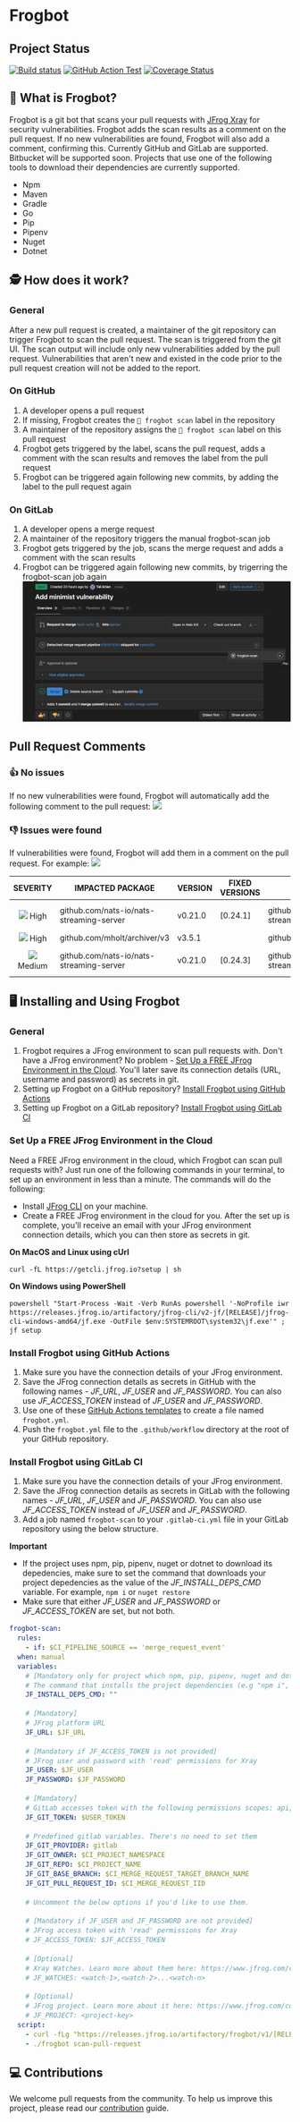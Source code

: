 # Frogbot
## Project Status
[![Build status](https://github.com/jfrog/frogbot/actions/workflows/test.yml/badge.svg)](https://github.com/jfrog/frogbot/actions/workflows/test.yml) [![GitHub Action Test](https://github.com/jfrog/frogbot/actions/workflows/action-test.yml/badge.svg)](https://github.com/jfrog/frogbot/actions/workflows/action-test.yml)
[![Coverage Status](https://coveralls.io/repos/github/jfrog/frogbot/badge.svg?branch=dev)](https://coveralls.io/github/jfrog/frogbot?branch=dev)

## 🤖 What is Frogbot?
Frogbot is a git bot that scans your pull requests with [JFrog Xray](https://jfrog.com/xray/) for security vulnerabilities. Frogbot adds the scan results as a comment on the pull request. If no new vulnerabilities are found, Frogbot will also add a comment, confirming this. 
Currently GitHub and GitLab are supported. Bitbucket will be supported soon.
Projects that use one of the following tools to download their dependencies are currently supported.
* Npm
* Maven
* Gradle
* Go
* Pip
* Pipenv
* Nuget
* Dotnet

## 🕵 How does it work?
### General
After a new pull request is created, a maintainer of the git repository can trigger Frogbot to scan the pull request. The scan is triggered from the git UI. The scan output will include only new vulnerabilities added by the pull request. Vulnerabilities that aren't new and existed in the code prior to the pull request creation will not be added to the report.

### On GitHub
1. A developer opens a pull request
2. If missing, Frogbot creates the `🐸 frogbot scan` label in the repository
3. A maintainer of the repository assigns the `🐸 frogbot scan` label on this pull request
4. Frogbot gets triggered by the label, scans the pull request, adds a comment with the scan results and removes the label from the pull request
5. Frogbot can be triggered again following new commits, by adding the label to the pull request again

### On GitLab
1. A developer opens a merge request
2. A maintainer of the repository triggers the manual frogbot-scan job
3. Frogbot gets triggered by the job, scans the merge request and adds a comment with the scan results
4. Frogbot can be triggered again following new commits, by trigerring the frogbot-scan job again
[![GitLab CI Run Button](./images/gitlab-run-button.png)](#-Using-Frogbot-with-GitLab-CI)
 
## Pull Request Comments
### 👍 No issues
If no new vulnerabilities were found, Frogbot will automatically add the following comment to the pull request:
[![](https://raw.githubusercontent.com/jfrog/frogbot/master/resources/noVulnerabilityBanner.png)](#-no-issues)

### 👎 Issues were found
If vulnerabilities were found, Frogbot will add them in a comment on the pull request. For example:
[![](https://raw.githubusercontent.com/jfrog/frogbot/master/resources/vulnerabilitiesBanner.png)](#-issues-were-found)

|                                            SEVERITY                                             | IMPACTED PACKAGE                         | VERSION | FIXED VERSIONS | COMPONENT                                | COMPONENT VERSION | CVE            |
| :---------------------------------------------------------------------------------------------: | ---------------------------------------- | ------- | -------------- | ---------------------------------------- | :---------------: | -------------- |
|   ![](https://raw.githubusercontent.com/jfrog/frogbot/master/resources/highSeverity.png) High   | github.com/nats-io/nats-streaming-server | v0.21.0 | [0.24.1]       | github.com/nats-io/nats-streaming-server |      v0.21.0      | CVE-2022-24450 |
|   ![](https://raw.githubusercontent.com/jfrog/frogbot/master/resources/highSeverity.png) High   | github.com/mholt/archiver/v3             | v3.5.1  |                | github.com/mholt/archiver/v3             |      v3.5.1       |
| ![](https://raw.githubusercontent.com/jfrog/frogbot/master/resources/mediumSeverity.png) Medium | github.com/nats-io/nats-streaming-server | v0.21.0 | [0.24.3]       | github.com/nats-io/nats-streaming-server |      v0.21.0      | CVE-2022-26652 |

## 🖥️ Installing and Using Frogbot
### General
1. Frogbot requires a JFrog environment to scan pull requests with. Don't have a JFrog environment? No problem - [Set Up a FREE JFrog Environment in the Cloud](#set-up-a-free-jfrog-environment-in-the-cloud). You'll later save its connection details (URL, username and password) as secrets in git.
2. Setting up Frogbot on a GitHub repository? [Install Frogbot using GitHub Actions](#install-frogbot-using-github-actions)
3. Setting up Frogbot on a GitLab repository? [Install Frogbot using GitLab CI](#install-frogbot-using-gitlab-ci)

### Set Up a FREE JFrog Environment in the Cloud
Need a FREE JFrog environment in the cloud, which Frogbot can scan pull requests with? Just run one of the following commands in your terminal, to set up an environment in less than a minute. The commands will do the following:
* Install [JFrog CLI](https://www.jfrog.com/confluence/display/CLI/JFrog+CLI) on your machine.
* Create a FREE JFrog environment in the cloud for you.
After the set up is complete, you'll receive an email with your JFrog environment connection details, which you can then store as secrets in git.

**On MacOS and Linux using cUrl**
```
curl -fL https://getcli.jfrog.io?setup | sh
```
**On Windows using PowerShell**
```
powershell "Start-Process -Wait -Verb RunAs powershell '-NoProfile iwr https://releases.jfrog.io/artifactory/jfrog-cli/v2-jf/[RELEASE]/jfrog-cli-windows-amd64/jf.exe -OutFile $env:SYSTEMROOT\system32\jf.exe'" ; jf setup
```

### Install Frogbot using GitHub Actions
1. Make sure you have the connection details of your JFrog environment.
2. Save the JFrog connection details as secrets in GitHub with the following names - *JF_URL*, *JF_USER* and *JF_PASSWORD*. You can also use *JF_ACCESS_TOKEN* instead of *JF_USER* and *JF_PASSWORD*.
3. Use one of these [GitHub Actions templates](templates/github-actions/README.md#frogbot-gitHub-actions-templates) to create a file named `frogbot.yml`.
4. Push the `frogbot.yml` file to the `.github/workflow` directory at the root of your GitHub repository.

### Install Frogbot using GitLab CI
1. Make sure you have the connection details of your JFrog environment.
2. Save the JFrog connection details as secrets in GitLab with the following names - *JF_URL*, *JF_USER* and *JF_PASSWORD*. You can also use *JF_ACCESS_TOKEN* instead of *JF_USER* and *JF_PASSWORD*.
4. Add a job named `frogbot-scan` to your `.gitlab-ci.yml` file in your GitLab repository using the below structure.

**Important**

* If the project uses npm, pip, pipenv, nuget or dotnet to download its depedencies, make sure to set the command that downloads your project depedencies as the value of the *JF_INSTALL_DEPS_CMD* variable. For example, `npm i` or `nuget restore`
* Make sure that either *JF_USER* and *JF_PASSWORD* or *JF_ACCESS_TOKEN* are set, but not both.

```yml
frogbot-scan:
  rules:
    - if: $CI_PIPELINE_SOURCE == 'merge_request_event'
  when: manual
  variables:
    # [Mandatory only for project which npm, pip, pipenv, nuget and dotnet] 
    # The command that installs the project dependencies (e.g "npm i", "nuget restore" or "dotnet restore")
    JF_INSTALL_DEPS_CMD: ""

    # [Mandatory] 
    # JFrog platform URL
    JF_URL: $JF_URL

    # [Mandatory if JF_ACCESS_TOKEN is not provided] 
    # JFrog user and password with 'read' permissions for Xray
    JF_USER: $JF_USER
    JF_PASSWORD: $JF_PASSWORD

    # [Mandatory] 
    # GitLab accesses token with the following permissions scopes: api, read_api, read_user, read_repository
    JF_GIT_TOKEN: $USER_TOKEN

    # Predefined gitlab variables. There's no need to set them
    JF_GIT_PROVIDER: gitlab
    JF_GIT_OWNER: $CI_PROJECT_NAMESPACE
    JF_GIT_REPO: $CI_PROJECT_NAME
    JF_GIT_BASE_BRANCH: $CI_MERGE_REQUEST_TARGET_BRANCH_NAME
    JF_GIT_PULL_REQUEST_ID: $CI_MERGE_REQUEST_IID

    # Uncomment the below options if you'd like to use them. 

    # [Mandatory if JF_USER and JF_PASSWORD are not provided] 
    # JFrog access token with 'read' permissions for Xray
    # JF_ACCESS_TOKEN: $JF_ACCESS_TOKEN

    # [Optional] 
    # Xray Watches. Learn more about them here: https://www.jfrog.com/confluence/display/JFROG/Configuring+Xray+Watches
    # JF_WATCHES: <watch-1>,<watch-2>...<watch-n>

    # [Optional] 
    # JFrog project. Learn more about it here: https://www.jfrog.com/confluence/display/JFROG/Projects
    # JF_PROJECT: <project-key>
  script:
    - curl -fLg "https://releases.jfrog.io/artifactory/frogbot/v1/[RELEASE]/getFrogbot.sh" | sh
    - ./frogbot scan-pull-request
```

## 💻 Contributions
We welcome pull requests from the community. To help us improve this project, please read our [contribution](./CONTRIBUTING.md#-guidelines) guide.
